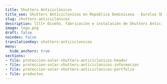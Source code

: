 ```yaml
---
title: Shutters Anticiclónicos
title_seo: Shutters Anticiclónicos en República Dominicana - Eurolux SRL
slug: shutters-anticiclonicos
description: llll➤ Diseño, fabricación e instalación de Shutters Anticiclónicos ✅ y todo tipo de envolvente y fachada ligera para su proyecto.
image: logo.png
draft: false
noindex: false
translationKey: shutters-anticiclonicos
menu:
  hide_anchors: true
sections:
- file: proteccion-solar-shutters-anticiclonicos-header
- file: proteccion-solar-shutters-anticiclonicos-informacion
- file: proteccion-solar-shutters-anticiclonicos-portfolio
- file: productos
---
```

